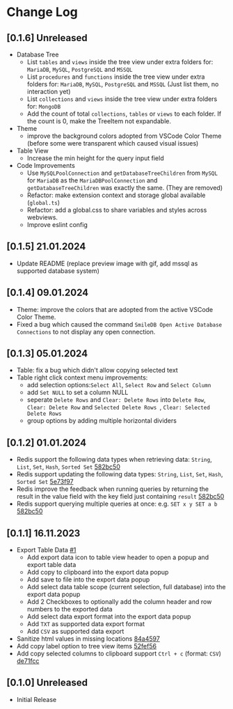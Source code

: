 # Change Log

## [0.1.6] Unreleased
- Database Tree
    - List `tables` and `views` inside the tree view under extra folders for: `MariaDB`, `MySQL`, `PostgreSQL` and `MSSQL`
    - List `procedures` and `functions` inside the tree view under extra folders for: `MariaDB`, `MySQL`, `PostgreSQL` and `MSSQL` (Just list them, no interaction yet)
    - List `collections` and `views` inside the tree view under extra folders for: `MongoDB`
    - Add the count of total `collections`, `tables` or `views` to each folder. If the count is 0, make the TreeItem not expandable.
- Theme
    - improve the background colors adopted from VSCode Color Theme (before some were transparent which caused visual issues)
- Table View
    - Increase the min height for the query input field
- Code Improvements
    - Use `MySQLPoolConnection` and `getDatabaseTreeChildren` from `MySQL` for `MariaDB` as the `MariaDBPoolConnection` and `getDatabaseTreeChildren` was exactly the same. (They are removed)
    - Refactor: make extension context and storage global available (`global.ts`)
    - Refactor: add a global.css to share variables and styles across webviews.
    - Improve eslint config

## [0.1.5] 21.01.2024
- Update README (replace preview image with gif, add mssql as supported database system)

## [0.1.4] 09.01.2024
- Theme: improve the colors that are adopted from the active VSCode Color Theme.
- Fixed a bug which caused the command `SmileDB Open Active Database Connections` to not display any open connection.

## [0.1.3] 05.01.2024
- Table: fix a bug which didn't allow copying selected text
- Table right click context menu improvements:
    - add selection options:`Select All`, `Select Row` and `Select Column`
    - add `Set NULL` to set a column NULL
    - seperate `Delete Rows` and `Clear: Delete Rows` into `Delete Row`, `Clear: Delete Row` and `Selected Delete Rows `, `Clear: Selected Delete Rows`
    - group options by adding multiple horizontal dividers

## [0.1.2] 01.01.2024
- Redis support the following data types when retrieving data: `String`, `List`, `Set`, `Hash`, `Sorted Set` [582bc50](https://github.com/otis11/SmileDB/commit/582bc504acf157ecfc0ac3134f2a10ba46758372)
- Redis support updating the following data types: `String`, `List`, `Set`, `Hash`, `Sorted Set` [5e73f97](https://github.com/otis11/SmileDB/commit/5e73f972324fdf17a1b144bf4997bfa5c4a067c2)
- Redis improve the feedback when running queries by returning the result  in the value field with the key field just containing `result` [582bc50](https://github.com/otis11/SmileDB/commit/582bc504acf157ecfc0ac3134f2a10ba46758372)
- Redis support querying multiple queries at once: e.g. `SET x y SET a b` [582bc50](https://github.com/otis11/SmileDB/commit/582bc504acf157ecfc0ac3134f2a10ba46758372)

## [0.1.1] 16.11.2023
- Export Table Data [#1](https://github.com/otis11/SmileDB/pull/1)
    - Add export data icon to table view header to open a popup and export table data
    - Add copy to clipboard into the export data popup
    - Add save to file into the export data popup
    - Add select data table scope (current selection, full database) into the export data popup
    - Add 2 Checkboxes to optionally add the column header and row numbers to the exported data
    - Add select data export format into the export data popup
    - Add `TXT` as supported data export format
    - Add `CSV` as supported data export
- Sanitize html values in missing locations [84a4597](https://github.com/otis11/SmileDB/commit/84a4597d301dd3641a7d149f3e7abaab7139c2f4)
- Add copy label option to tree view items [52fef56](https://github.com/otis11/SmileDB/commit/52fef56e1d1950eff8a029b5e8e3e2a95dcbee1e)
- Add copy selected columns to clipboard support `Ctrl + c` (format: `CSV`) [de71fcc](https://github.com/otis11/SmileDB/commit/de71fcc40c1a0367c5ed07351049451df6dc5655)

## [0.1.0] Unreleased
- Initial Release
